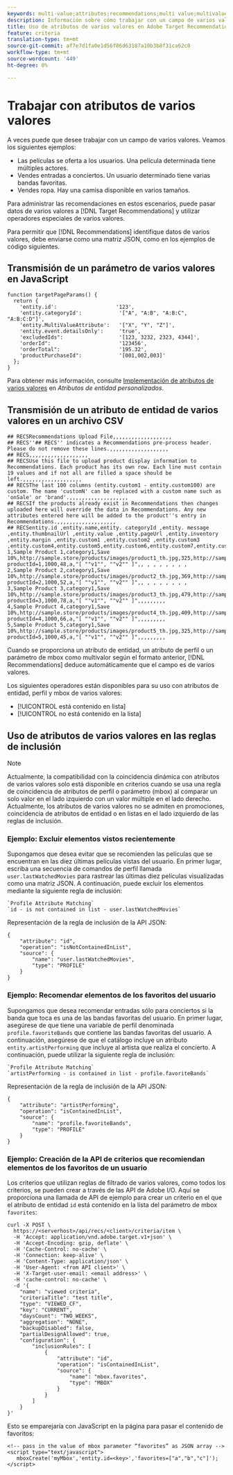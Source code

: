 ```yaml
---
keywords: multi-value;attributes;recommendations;multi value;multivalue;multi-value
description: Información sobre cómo trabajar con un campo de varios valores en Adobe Target Recommendations mediante operadores especiales de varios valores.
title: Uso de atributos de varios valores en Adobe Target Recommendations
feature: criteria
translation-type: tm+mt
source-git-commit: af7e7d1fa0e1d56f86d63187a10b3b8f31ca62c8
workflow-type: tm+mt
source-wordcount: '449'
ht-degree: 0%

---
```



# Trabajar con atributos de varios valores

A veces puede que desee trabajar con un campo de varios valores. Veamos los siguientes ejemplos:

* Las películas se oferta a los usuarios. Una película determinada tiene múltiples actores.
* Vendes entradas a conciertos. Un usuario determinado tiene varias bandas favoritas.
* Vendes ropa. Hay una camisa disponible en varios tamaños.

Para administrar las recomendaciones en estos escenarios, puede pasar datos de varios valores a [!DNL Target Recommendations] y utilizar operadores especiales de varios valores.

Para permitir que [!DNL Recommendations] identifique datos de varios valores, debe enviarse como una matriz JSON, como en los ejemplos de código siguientes.

## Transmisión de un parámetro de varios valores en JavaScript

```
function targetPageParams() { 
  return { 
    'entity.id':                   '123', 
    'entity.categoryId':            '["A", "A:B", "A:B:C", "A:B:C:D"]',        
    'entity.MultiValueAttribute':   '["X", "Y", "Z"]', 
    'entity.event.detailsOnly':     'true', 
    'excludedIds":                  '[123, 3232, 2323, 4344]', 
    'orderId":                      '123456', 
    'orderTotal":                   '195.32', 
    'productPurchaseId":            '[001,002,003]' 
  }; 
}
```

Para obtener más información, consulte [Implementación de atributos de varios valores](/help/c-recommendations/c-products/custom-entity-attributes.md#section_80FEFE49E8AF415D99B739AA3CBA2A14) en *Atributos de entidad personalizados*.

## Transmisión de un atributo de entidad de varios valores en un archivo CSV

```
## RECSRecommendations Upload File,,,,,,,,,,,,,,,,,,,
## RECS''## RECS'' indicates a Recommendations pre-process header. Please do not remove these lines.,,,,,,,,,,,,,,,,,,,
## RECS,,,,,,,,,,,,,,,,,,,
## RECSUse this file to upload product display information to Recommendations. Each product has its own row. Each line must contain 19 values and if not all are filled a space should be left.,,,,,,,,,,,,,,,,,,,
## RECSThe last 100 columns (entity.custom1 - entity.custom100) are custom. The name 'customN' can be replaced with a custom name such as 'onSale' or 'brand'.,,,,,,,,,,,,,,,,,,,
## RECSIf the products already exist in Recommendations then changes uploaded here will override the data in Recommendations. Any new attributes entered here will be added to the product''s entry in Recommendations.,,,,,,,,,,,,,,,,,,,
## RECSentity.id ,entity.name,entity. categoryId ,entity. message ,entity.thumbnailUrl ,entity.value ,entity.pageUrl ,entity.inventory ,entity.margin ,entity.custom1 ,entity.custom2 ,entity.custom3 ,entity.custom4,entity.custom5,entity.custom6,entity.custom7,entity.custom8,entity.custom9,entity.custom10,
1,Sample Product 1,category1,Save 10%,http://sample.store/products/images/product1_th.jpg,325,http://sample.store/products/product_detail.jsp?productId=1,1000,48,a,"[ ""v1"", ""v2"" ]",, , , , , , , ,
2,Sample Product 2,category1,Save 10%,http://sample.store/products/images/product2_th.jpg,369,http://sample.store/products/product_detail.jsp?productId=2,1000,52,a,"[ ""v1"", ""v2"" ]",, , , , , , , ,
3,Sample Product 3,category1,Save 10%,http://sample.store/products/images/product3_th.jpg,479,http://sample.store/products/product_detail.jsp?productId=3,1000,78,a,"[ ""v1"", ""v2"" ]",,,,,,,,,
4,Sample Product 4,category1,Save 10%,http://sample.store/products/images/product4_th.jpg,409,http://sample.store/products/product_detail.jsp?productId=4,1000,66,a,"[ ""v1"", ""v2"" ]",,,,,,,,,
5,Sample Product 5,category1,Save 10%,http://sample.store/products/images/product5_th.jpg,325,http://sample.store/products/product_detail.jsp?productId=5,1000,45,a,"[ ""v1"", ""v2"" ]",,,,,,,,, 
```

Cuando se proporciona un atributo de entidad, un atributo de perfil o un parámetro de mbox como multivalor según el formato anterior, [!DNL Recommendations] deduce automáticamente que el campo es de varios valores.

Los siguientes operadores están disponibles para su uso con atributos de entidad, perfil y mbox de varios valores:

* [!UICONTROL está contenido en lista]
* [!UICONTROL no está contenido en la lista]

## Uso de atributos de varios valores en las reglas de inclusión

>[!NOTE]
>
>Actualmente, la compatibilidad con la coincidencia dinámica con atributos de varios valores solo está disponible en criterios cuando se usa una regla de coincidencia de atributos de perfil o parámetro (mbox) al comparar un solo valor en el lado izquierdo con un valor múltiple en el lado derecho. Actualmente, los atributos de varios valores no se admiten en promociones, coincidencia de atributos de entidad o en listas en el lado izquierdo de las reglas de inclusión.

### Ejemplo: Excluir elementos vistos recientemente

Supongamos que desea evitar que se recomienden las películas que se encuentran en las diez últimas películas vistas del usuario. En primer lugar, escriba una secuencia de comandos de perfil llamada `user.lastWatchedMovies` para rastrear las últimas diez películas visualizadas como una matriz JSON. A continuación, puede excluir los elementos mediante la siguiente regla de inclusión:

```
`Profile Attribute Matching`
`id - is not contained in list - user.lastWatchedMovies`
```

Representación de la regla de inclusión de la API JSON:

```
{
    "attribute": "id",
    "operation": "isNotContainedInList",
    "source": {
        "name": "user.lastWatchedMovies",
        "type": "PROFILE"
    }
} 
```

### Ejemplo: Recomendar elementos de los favoritos del usuario

Supongamos que desea recomendar entradas sólo para conciertos si la banda que toca es una de las bandas favoritas del usuario. En primer lugar, asegúrese de que tiene una variable de perfil denominada `profile.favoriteBands` que contiene las bandas favoritas del usuario. A continuación, asegúrese de que el catálogo incluye un atributo `entity.artistPerforming` que incluye al artista que realiza el concierto. A continuación, puede utilizar la siguiente regla de inclusión:

```
`Profile Attribute Matching`
`artistPerforming - is contained in list - profile.favoriteBands`
```

Representación de la regla de inclusión de la API JSON:

```
{
    "attribute": "artistPerforming",
    "operation": "isContainedInList",
    "source": {
        "name": "profile.favoriteBands",
        "type": "PROFILE"
    }
}
```

### Ejemplo: Creación de la API de criterios que recomiendan elementos de los favoritos de un usuario

Los criterios que utilizan reglas de filtrado de varios valores, como todos los criterios, se pueden crear a través de las API de Adobe I/O. Aquí se proporciona una llamada de API de ejemplo para crear un criterio en el que el atributo de entidad `id` está contenido en la lista del parámetro de mbox `favorites`:

```
curl -X POST \
  https://<serverhost>/api/recs/<client>/criteria/item \
  -H 'Accept: application/vnd.adobe.target.v1+json' \
  -H 'Accept-Encoding: gzip, deflate' \
  -H 'Cache-Control: no-cache' \
  -H 'Connection: keep-alive' \
  -H 'Content-Type: application/json' \
  -H 'User-Agent: <from API client>' \
  -H 'X-Target-user-email: <email address>' \
  -H 'cache-control: no-cache' \
  -d '{
    "name": "viewed criteria",
    "criteriaTitle": "test title",
    "type": "VIEWED_CF",
    "key": "CURRENT",
    "daysCount": "TWO_WEEKS",
    "aggregation": "NONE",
    "backupDisabled": false,
    "partialDesignAllowed": true,
    "configuration": {
        "inclusionRules": [
            {
                "attribute": "id",
                "operation": "isContainedInList",
                "source": {
                    "name": "mbox.favorites",
                    "type": "MBOX"
                }
            }
        ]
    }
}'
```

Esto se emparejaría con JavaScript en la página para pasar el contenido de favoritos:

```
<!-- pass in the value of mbox parameter “favorites” as JSON array -->
<script type="text/javascript">
   mboxCreate('myMbox','entity.id=<key>','favorites=["a","b","c"]');
</script>
```

